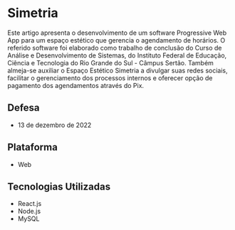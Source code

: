 # Simetria

Este artigo apresenta o desenvolvimento de um software Progressive Web App para um espaço estético que gerencia o agendamento de horários. O referido software foi elaborado como trabalho de conclusão do Curso de Análise e Desenvolvimento de Sistemas, do Instituto Federal de Educação, Ciência e Tecnologia do Rio Grande do Sul - Câmpus Sertão. Também almeja-se auxiliar o Espaço Estético Simetria a divulgar suas redes sociais, facilitar o gerenciamento dos processos internos e oferecer opção de pagamento dos agendamentos através do Pix.

## Defesa

- 13 de dezembro de 2022

## Plataforma

- Web

## Tecnologias Utilizadas

 - React.js
 - Node.js
 - MySQL
